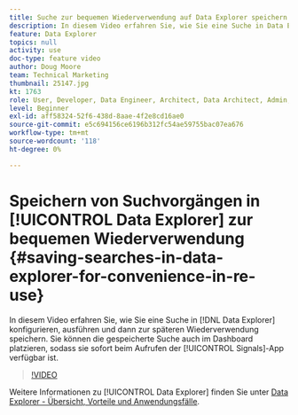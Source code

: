```yaml
---
title: Suche zur bequemen Wiederverwendung auf Data Explorer speichern
description: In diesem Video erfahren Sie, wie Sie eine Suche in Data Explorer konfigurieren, ausführen und dann zur späteren Wiederverwendung speichern. Sie können die gespeicherte Suche auch im Dashboard platzieren, sodass sie sofort verfügbar ist, wenn Sie die Signal-App aufrufen.
feature: Data Explorer
topics: null
activity: use
doc-type: feature video
author: Doug Moore
team: Technical Marketing
thumbnail: 25147.jpg
kt: 1763
role: User, Developer, Data Engineer, Architect, Data Architect, Admin, Leader
level: Beginner
exl-id: aff58324-52f6-438d-8aae-4f2e8cd16ae0
source-git-commit: e5c694156ce6196b312fc54ae59755bac07ea676
workflow-type: tm+mt
source-wordcount: '118'
ht-degree: 0%

---
```


# Speichern von Suchvorgängen in [!UICONTROL Data Explorer] zur bequemen Wiederverwendung {#saving-searches-in-data-explorer-for-convenience-in-re-use}

In diesem Video erfahren Sie, wie Sie eine Suche in [!DNL Data Explorer] konfigurieren, ausführen und dann zur späteren Wiederverwendung speichern. Sie können die gespeicherte Suche auch im Dashboard platzieren, sodass sie sofort beim Aufrufen der [!UICONTROL Signals]-App verfügbar ist.

>[!VIDEO](https://video.tv.adobe.com/v/25147/?quality=12)

Weitere Informationen zu [!UICONTROL Data Explorer] finden Sie unter [Data Explorer - Übersicht, Vorteile und Anwendungsfälle](https://experiencecloud.adobe.com/resources/help/de_DE/aam/data-explorer.html).
